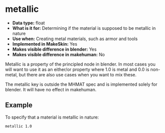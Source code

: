 # metallic

* __Data type:__ float
* __What is it for:__ Determining if the material is supposed to be metallic in nature
* __Use when:__ Creating metal materials, such as armor and tools
* __Implemented in MakeSkin:__ Yes
* __Makes visible difference in blender:__ Yes
* __Makes visible difference in makehuman:__ No

Metallic is a property of the principled node in blender. In most cases you will want to use
it as an either/or property where 1.0 is metal and 0.0 is non-metal, but there are also 
use cases when you want to mix these.

The metallic key is outside the MHMAT spec and is implemented solely for blender. It will
have no effect in makehuman.

## Example

To specify that a material is metallic in nature:

    metallic 1.0


